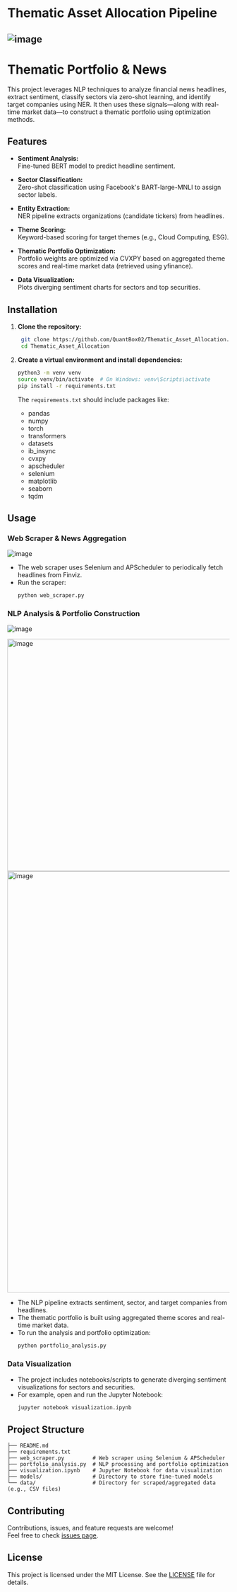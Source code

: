 # Thematic Asset Allocation Pipeline

![image](https://github.com/user-attachments/assets/8c329857-a0f4-421f-bb9d-e42c38502b51)
---

# Thematic Portfolio & News 


This project leverages NLP techniques to analyze financial news headlines, extract sentiment, classify sectors via zero-shot learning, and identify target companies using NER. It then uses these signals—along with real-time market data—to construct a thematic portfolio using optimization methods.

## Features

- **Sentiment Analysis:**  
  Fine-tuned BERT model to predict headline sentiment.

- **Sector Classification:**  
  Zero-shot classification using Facebook's BART-large-MNLI to assign sector labels.

- **Entity Extraction:**  
  NER pipeline extracts organizations (candidate tickers) from headlines.

- **Theme Scoring:**  
  Keyword-based scoring for target themes (e.g., Cloud Computing, ESG).

- **Thematic Portfolio Optimization:**  
  Portfolio weights are optimized via CVXPY based on aggregated theme scores and real-time market data (retrieved using yfinance).

- **Data Visualization:**  
  Plots diverging sentiment charts for sectors and top securities.

## Installation

1. **Clone the repository:**
   ```bash
    git clone https://github.com/QuantBox02/Thematic_Asset_Allocation.git
    cd Thematic_Asset_Allocation
   ```

2. **Create a virtual environment and install dependencies:**
   ```bash
   python3 -m venv venv
   source venv/bin/activate  # On Windows: venv\Scripts\activate
   pip install -r requirements.txt
   ```

   The `requirements.txt` should include packages like:
   - pandas
   - numpy
   - torch
   - transformers
   - datasets
   - ib_insync
   - cvxpy
   - apscheduler
   - selenium
   - matplotlib
   - seaborn
   - tqdm

## Usage

### Web Scraper & News Aggregation
![image](https://github.com/user-attachments/assets/827af57e-eaa4-45a4-99b9-00f50ad68ace)


- The web scraper uses Selenium and APScheduler to periodically fetch headlines from Finviz.
- Run the scraper:
  ```bash
  python web_scraper.py
  ```

### NLP Analysis & Portfolio Construction
![image](https://github.com/user-attachments/assets/72cd34a4-6ad2-480b-b253-f998350bcdc9)

<img width="525" alt="image" src="https://github.com/user-attachments/assets/ab4e31da-b590-41f3-8203-951de613a25a" />
<img width="952" alt="image" src="https://github.com/user-attachments/assets/83b0b1f9-1ff6-42d9-883c-6df275ac7322" />

- The NLP pipeline extracts sentiment, sector, and target companies from headlines.
- The thematic portfolio is built using aggregated theme scores and real-time market data.
- To run the analysis and portfolio optimization:
  ```bash
  python portfolio_analysis.py
  ```

### Data Visualization

- The project includes notebooks/scripts to generate diverging sentiment visualizations for sectors and securities.
- For example, open and run the Jupyter Notebook:
  ```bash
  jupyter notebook visualization.ipynb
  ```

## Project Structure

```
├── README.md
├── requirements.txt
├── web_scraper.py         # Web scraper using Selenium & APScheduler
├── portfolio_analysis.py  # NLP processing and portfolio optimization
├── visualization.ipynb    # Jupyter Notebook for data visualization
├── models/                # Directory to store fine-tuned models
└── data/                  # Directory for scraped/aggregated data (e.g., CSV files)
```

## Contributing

Contributions, issues, and feature requests are welcome!  
Feel free to check [issues page]([https://github.com/yourusername/thematic-portfolio-news/issues](https://github.com/QuantBox02/Thematic_Asset_Allocation/issues)).

## License

This project is licensed under the MIT License. See the [LICENSE](https://github.com/QuantBox02/Thematic_Asset_Allocation/blob/main/LICENSE) file for details.


